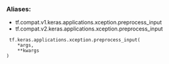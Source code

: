 ### Aliases:
- tf.compat.v1.keras.applications.xception.preprocess_input
- tf.compat.v2.keras.applications.xception.preprocess_input

```
 tf.keras.applications.xception.preprocess_input(
    *args,
    **kwargs
)
```
